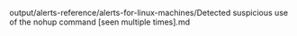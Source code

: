 output/alerts-reference/alerts-for-linux-machines/Detected suspicious use of the nohup command [seen multiple times].md